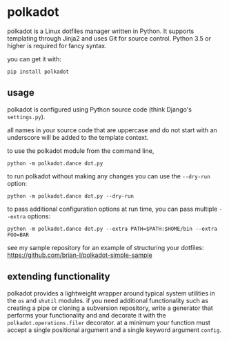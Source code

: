 # polkadot

polkadot is a Linux dotfiles manager written in Python. It supports templating through Jinja2 and uses Git for source control. Python 3.5 or higher is required for fancy syntax.

you can get it with:

```
pip install polkadot
```

## usage

polkadot is configured using Python source code (think Django's `settings.py`).

all names in your source code that are uppercase and do not start with an underscore will be added to the template context.

to use the polkadot module from the command line,

```
python -m polkadot.dance dot.py
```

to run polkadot without making any changes you can use the `--dry-run` option:
```
python -m polkadot.dance dot.py --dry-run
```

to pass additional configuration options at run time, you can pass multiple `--extra` options:
```
python -m polkadot.dance dot.py --extra PATH=$PATH:$HOME/bin --extra FOO=BAR
```

see my sample repository for an example of structuring your dotfiles: https://github.com/brian-l/polkadot-simple-sample

## extending functionality

polkadot provides a lightweight wrapper around typical system utilities in the `os` and `shutil` modules.
if you need additional functionality such as creating a pipe or cloning a subversion repository,
write a generator that performs your functionality and and decorate it with the `polkadot.operations.filer` decorator.
at a minimum your function must accept a single positional argument and a single keyword argument `config`.
